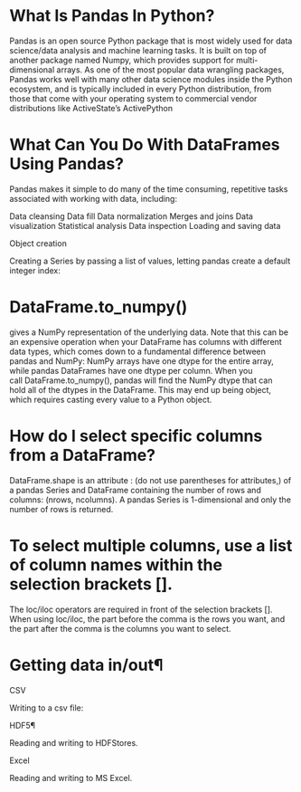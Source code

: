 # What Is Pandas In Python?

Pandas is an open source Python package that is most widely used for data science/data analysis and machine learning tasks. It is built on top of another package named Numpy, which provides support for multi-dimensional arrays. As one of the most popular data wrangling packages, Pandas works well with many other data science modules inside the Python ecosystem, and is typically included in every Python distribution, from those that come with your operating system to commercial vendor distributions like ActiveState’s ActivePython

# What Can You Do With DataFrames Using Pandas?
Pandas makes it simple to do many of the time consuming, repetitive tasks associated with working with data, including:

Data cleansing
Data fill
Data normalization
Merges and joins
Data visualization
Statistical analysis
Data inspection
Loading and saving data

Object creation

Creating a Series by passing a list of values, letting pandas create a default integer index:

# DataFrame.to_numpy() 
gives a NumPy representation of the underlying data. Note that this can be an expensive operation when your DataFrame has columns with different data types, which comes down to a fundamental difference between pandas and NumPy: NumPy arrays have one dtype for the entire array, while pandas DataFrames have one dtype per column. When you call DataFrame.to_numpy(), pandas will find the NumPy dtype that can hold all of the dtypes in the DataFrame. This may end up being object, which requires casting every value to a Python object.



# How do I select specific columns from a DataFrame?

DataFrame.shape is an attribute : (do not use parentheses for attributes,) of a pandas Series and DataFrame containing the number of rows and columns: (nrows, ncolumns). A pandas Series is 1-dimensional and only the number of rows is returned.

# To select multiple columns, use a list of column names within the selection brackets [].

The loc/iloc operators are required in front of the selection brackets []. When using loc/iloc, the part before the comma is the rows you want, and the part after the comma is the columns you want to select.

# Getting data in/out¶
CSV

Writing to a csv file:

HDF5¶

Reading and writing to HDFStores.

Excel

Reading and writing to MS Excel.
